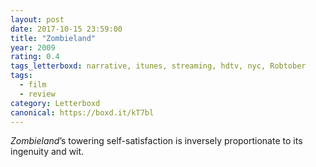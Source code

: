 ```yaml
---
layout: post 
date: 2017-10-15 23:59:00
title: "Zombieland"
year: 2009
rating: 0.4
tags_letterboxd: narrative, itunes, streaming, hdtv, nyc, Robtober
tags:
  - film
  - review
category: Letterboxd
canonical: https://boxd.it/kT7bl
---
```


<cite>Zombieland</cite>’s towering self-satisfaction is inversely proportionate to its ingenuity and wit.